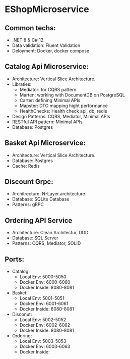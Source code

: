 # EShopMicroservice
## Common techs:
* .NET 8 & C# 12.
* Data validation: Fluent Validation
* Deloyment: Docker, docker compose
## Catalog Api Microservice:
* Architecture: Vertical Slice Architecture.
* Libraties:
  *  Mediator: for CQRS pattern
  *  Marten: working with DocumentDB on PostgreSQL
  *  Carter: defining Minimal APIs
  *  Mapster: DTO mapping hight performance
  *  HealthChecks: Health check api, db, redis
* Design Patterns: CQRS, Mediator, Minimal APIs
* RESTful API pattern: Minimal APIs
* Database: Postgres
## Basket Api Microservice:
* Architecture: Vertical Slice Architecture.
* Database: Postgres
* Cache: Redis
## Discount Grpc:
* Architrecture: N-Layer architecture
* Database: SQLite Database
* Patterns: gRPC
## Ordering API Service
* Architecture: Clean Architectur, DDD
* Database: SQL Server
* Patterns: CQRS, Mediator, SOLID
## Ports:
* Catalog:
  * Local Env: 5000-5050
  * Docker Env: 6000-6060
  * Docker Inside: 8080-8081
* Basket:
  * Local Env: 5001-5051
  * Docker Env: 6001-6061
  * Docker Inside: 8080-8081
* Disconut:
  * Local Env: 5002-5052
  * Docker Env: 6002-6062
  * Docker Inside: 8080-8081
* Ordering:
  * Local Env: 5003-5053
  * Docker Env: 6003-6063
  * Docker Inside: 
